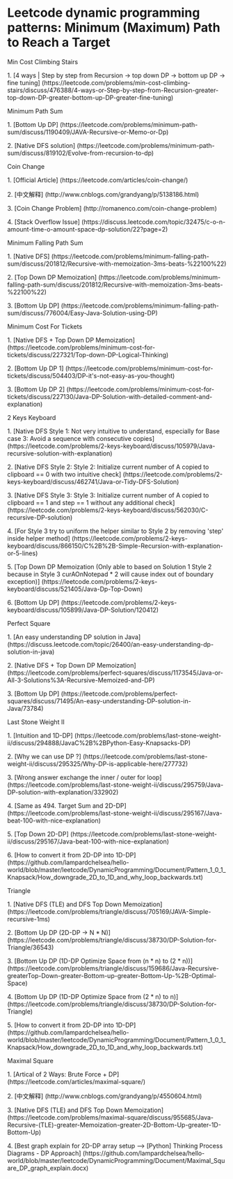 # Leetcode dynamic programming patterns: Minimum (Maximum) Path to Reach a Target

<p>Min Cost Climbing Stairs
<p>1. [4 ways | Step by step from Recursion -> top down DP -> bottom up DP -> fine tuning] (https://leetcode.com/problems/min-cost-climbing-stairs/discuss/476388/4-ways-or-Step-by-step-from-Recursion-greater-top-down-DP-greater-bottom-up-DP-greater-fine-tuning)

<p>Minimum Path Sum
<p>1. [Bottom Up DP] (https://leetcode.com/problems/minimum-path-sum/discuss/1190409/JAVA-Recursive-or-Memo-or-Dp)
<p>2. [Native DFS solution] (https://leetcode.com/problems/minimum-path-sum/discuss/819102/Evolve-from-recursion-to-dp)

<p>Coin Change
<p>1. [Official Article] (https://leetcode.com/articles/coin-change/)
<p>2. [中文解释] (http://www.cnblogs.com/grandyang/p/5138186.html)
<p>3. [Coin Change Problem] (http://romanenco.com/coin-change-problem)
<p>4. [Stack Overflow Issue] (https://discuss.leetcode.com/topic/32475/c-o-n-amount-time-o-amount-space-dp-solution/22?page=2)

<p>Minimum Falling Path Sum
<p>1. [Native DFS] (https://leetcode.com/problems/minimum-falling-path-sum/discuss/201812/Recursive-with-memoization-3ms-beats-%22100%22)
<p>2. [Top Down DP Memoization] (https://leetcode.com/problems/minimum-falling-path-sum/discuss/201812/Recursive-with-memoization-3ms-beats-%22100%22)
<p>3. [Bottom Up DP] (https://leetcode.com/problems/minimum-falling-path-sum/discuss/776004/Easy-Java-Solution-using-DP)

<p>Minimum Cost For Tickets
<p>1. [Native DFS + Top Down DP Memoization] (https://leetcode.com/problems/minimum-cost-for-tickets/discuss/227321/Top-down-DP-Logical-Thinking)
<p>2. [Bottom Up DP 1] (https://leetcode.com/problems/minimum-cost-for-tickets/discuss/504403/DP-it's-not-easy-as-you-thought)
<p>3. [Bottom Up DP 2] (https://leetcode.com/problems/minimum-cost-for-tickets/discuss/227130/Java-DP-Solution-with-detailed-comment-and-explanation)

<p>2 Keys Keyboard
<p>1. [Native DFS Style 1: Not very intuitive to understand, especially for Base case 3: Avoid a sequence with consecutive copies] (https://leetcode.com/problems/2-keys-keyboard/discuss/105979/Java-recursive-solution-with-explanation)
<p>2. [Native DFS Style 2: Style 2: Initialize current number of A copied to clipboard == 0 with two intuitive check] (https://leetcode.com/problems/2-keys-keyboard/discuss/462741/Java-or-Tidy-DFS-Solution)
<p>3. [Native DFS Style 3: Style 3: Initialize current number of A copied to clipboard == 1 and step == 1 without any additional check] (https://leetcode.com/problems/2-keys-keyboard/discuss/562030/C-recursive-DP-solution)
<p>4. [For Style 3 try to uniform the helper similar to Style 2 by removing 'step' inside helper method] (https://leetcode.com/problems/2-keys-keyboard/discuss/866150/C%2B%2B-Simple-Recursion-with-explanation-or-5-lines)
<p>5. [Top Down DP Memoization (Only able to based on Solution 1 Style 2 because in Style 3 curAOnNotepad * 2 will cause index out of boundary exception)] (https://leetcode.com/problems/2-keys-keyboard/discuss/521405/Java-Dp-Top-Down)
<p>6. [Bottom Up DP] (https://leetcode.com/problems/2-keys-keyboard/discuss/105899/Java-DP-Solution/120412)

<p>Perfect Square
<p>1. [An easy understanding DP solution in Java] (https://discuss.leetcode.com/topic/26400/an-easy-understanding-dp-solution-in-java)
<p>2. [Native DFS + Top Down DP Memoization] (https://leetcode.com/problems/perfect-squares/discuss/1173545/Java-or-All-3-Solutions%3A-Recursive-Memoized-and-DP)
<p>3. [Bottom Up DP] (https://leetcode.com/problems/perfect-squares/discuss/71495/An-easy-understanding-DP-solution-in-Java/73784)

<p>Last Stone Weight II
<p>1. [Intuition and 1D-DP] (https://leetcode.com/problems/last-stone-weight-ii/discuss/294888/JavaC%2B%2BPython-Easy-Knapsacks-DP)
<p>2. [Why we can use DP ?] (https://leetcode.com/problems/last-stone-weight-ii/discuss/295325/Why-DP-is-applicable-here/277732)
<p>3. [Wrong answer exchange the inner / outer for loop] (https://leetcode.com/problems/last-stone-weight-ii/discuss/295759/Java-DP-solution-with-explanation/332902)
<p>4. [Same as 494. Target Sum and 2D-DP] (https://leetcode.com/problems/last-stone-weight-ii/discuss/295167/Java-beat-100-with-nice-explanation)
<p>5. [Top Down 2D-DP] (https://leetcode.com/problems/last-stone-weight-ii/discuss/295167/Java-beat-100-with-nice-explanation)
<p>6. [How to convert it from 2D-DP into 1D-DP] (https://github.com/lampardchelsea/hello-world/blob/master/leetcode/DynamicProgramming/Document/Pattern_1_0_1_Knapsack/How_downgrade_2D_to_1D_and_why_loop_backwards.txt)

<p>Triangle
<p>1. [Native DFS (TLE) and DFS Top Down Memoization] (https://leetcode.com/problems/triangle/discuss/705169/JAVA-Simple-recursive-1ms)
<p>2. [Bottom Up DP (2D-DP -> N * N)] (https://leetcode.com/problems/triangle/discuss/38730/DP-Solution-for-Triangle/36543)
<p>3. [Bottom Up DP (1D-DP Optimize Space from (n * n) to (2 * n))] (https://leetcode.com/problems/triangle/discuss/159686/Java-Recursive-greaterTop-Down-greater-Bottom-up-greater-Bottom-Up-%2B-Optimal-Space)
<p>4. [Bottom Up DP (1D-DP Optimize Space from (2 * n) to n)] (https://leetcode.com/problems/triangle/discuss/38730/DP-Solution-for-Triangle)
<p>5. [How to convert it from 2D-DP into 1D-DP] (https://github.com/lampardchelsea/hello-world/blob/master/leetcode/DynamicProgramming/Document/Pattern_1_0_1_Knapsack/How_downgrade_2D_to_1D_and_why_loop_backwards.txt)

<p>Maximal Square
<p>1. [Artical of 2 Ways: Brute Force + DP] (https://leetcode.com/articles/maximal-square/)
<p>2. [中文解释] (http://www.cnblogs.com/grandyang/p/4550604.html)
<p>3. [Native DFS (TLE) and DFS Top Down Memoization] (https://leetcode.com/problems/maximal-square/discuss/955685/Java-Recursive-(TLE)-greater-Memoization-greater-2D-Bottom-Up-greater-1D-Bottom-Up)
<p>4. [Best graph explain for 2D-DP array setup --> [Python] Thinking Process Diagrams - DP Approach] (https://github.com/lampardchelsea/hello-world/blob/master/leetcode/DynamicProgramming/Document/Maximal_Square_DP_graph_explain.docx)
